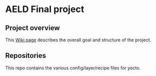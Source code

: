# AELD Final project

## Project overview
This [Wiki page](https://github.com/cu-ecen-aeld/final-project-IdrisCodes/wiki/Project-Overview) describes the overall goal and structure of the project.

## Repositories
This repo contains the various config/layer/recipe files for yocto.
